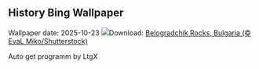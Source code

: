 ## History Bing Wallpaper
Wallpaper date: 2025-10-23
![](https://www.bing.com/th?id=OHR.BulgariaRocks_EN-CA8455831888_UHD.jpg&w=1000)Download: [Belogradchik Rocks, Bulgaria (© EvaL Miko/Shutterstock)](https://www.bing.com/th?id=OHR.BulgariaRocks_EN-CA8455831888_UHD.jpg)

Auto get programm by LtgX
